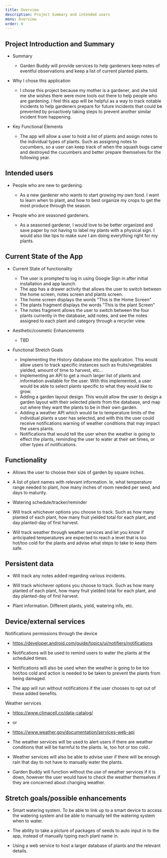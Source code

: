 ```yaml
---
title: Overview
description: Project Summary and intended users
menu: Overview
order: 0
---
```

## Project Introduction and Summary

* Summary
  * Garden Buddy will provide services to help gardeners keep notes of eventful observations and keep a list of current planted plants.
  

* Why I chose this application
  * I chose this project because my mother is a gardener, and she told me she wishes there were more tools out there to help people who are gardening. 
    I feel this app will be helpful as a way to track notable incidents to help gardeners prepare for future incidents that could be prevented by proactively taking steps to 
    prevent another similar incident from happening.
  

* Key Functional Elements
  * The app will allow a user to hold a list of plants and assign notes to the individual types of plants. Such as 
    assigning notes to cucumbers, so a user can keep track of when the squash bugs came and destroyed the cucumbers and 
    better prepare themselves for the following year. 

## Intended users

* People who are new to gardening.
  * As a new gardener who wants to start growing my own food. I want to learn when to plant, and how to best organize my crops to get the most produce through the season.

* People who are seasoned gardeners.
  * As a seasoned gardener, I would love to be better organized and save paper by not having to label my plants with a physical sign. I would also like tips to make sure I am doing everything right for my plants.

## Current State of the App

* Current State of functionality

  * The user is prompted to log in using Google Sign in after initial installation and app launch.
  * The app has a drawer activity that allows the user to switch between the home screen, notes screen and plants screen. 
  * The home screen displays the words "This is the Home Screen"
  * The plants fragment displays the words "This is the plant Screen" 
  * The notes fragment allows the user to switch between the four plants currently in the database, add notes, and see the notes assigned to each plant and category through a recycler view.


* Aesthetic/cosmetic Enhancements
  * TBD
  

* Functional Stretch Goals
  * Implementing the History database into the application. This would allow users to track specific instances such as fruits/vegetables yielded, amount of time to harvest, etc...
  * Implementing an API to get a much larger list of plants and information available for the user. With this implemented, a user would be able to select plants specific to what they would like to grow.  
  * Adding a garden layout design. This would allow the user to design a garden layout with their selected plants from the database, and map out where they want the plants to be in their own garden.
  * Adding a weather API which would tie to temperature limits of the individual plants a user has selected, and with this the user could receive notifications warning of weather conditions that may impact the users plants.
  * Notifications that would tell the user when the weather is going to effect the plants, reminding the user to water at their set times, or other types of notifications.
  
  
## Functionality

* Allows the user to choose their size of garden by square inches.  

* A list of plant names with relevant information. Ie, what temperature range needed to plant, how many inches of room needed per seed, and days to maturity.

* Watering schedule/tracker/reminder

* Will track whichever options you choose to track. Such as how many planted of each plant, how many fruit yielded total for each plant, and day planted-day of first harvest.

* Will track weather through weather services and let you know if anticipated temperatures are expected to reach a level that is too hot/too cold for the plants and advise what steps to take to keep them safe.

## Persistent data

* Will track any notes added regarding various incidents.

* Will track whichever options you choose to track. Such as how many planted of each plant, how many fruit yielded total for each plant, and day planted-day of first harvest.

* Plant information. Different plants, yield, watering info, etc.
    
## Device/external services

Notifications permissions through the device

* https://developer.android.com/guide/topics/ui/notifiers/notifications

* Notifications will be used to remind users to water the plants at the scheduled times. 
  
* Notifications will also be used when the weather is going to be too hot/too cold and action is needed to be taken to prevent the plants from being damaged.

* The app will run without notifications if the user chooses to opt out of these added benefits.

Weather services

* https://www.climacell.co/data-catalog/
* or
* https://www.weather.gov/documentation/services-web-api  

* The weather services will be used to alert users if there are weather conditions that will be harmful to the plants. Ie, too hot or too cold..

* Weather services will also be able to advise user if there will be enough rain that day to not have to manually water the plants.

* Garden Buddy will function without the use of weather services if it is down, however the user would have to check the weather themselves if they are concerned about changing weather.

## Stretch goals/possible enhancements 

* Smart watering system. To be able to link up to a smart device to access the watering system and be able to manually tell the watering system when to water.

* The ability to take a picture of packages of seeds to auto input in to the app, instead of manually typing each plant name in.

* Using a web service to host a larger database of plants and the relevant details.
